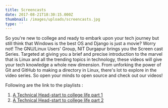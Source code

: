 ```yaml
---
title: Screencasts
date: 2017-08-21T18:30:15.000Z
thumbnail: /images/uploads/screencasts.jpg
type: ''
---
```

So you're new to college and ready to embark upon your tech journey but still think that Windows is the best OS and Django is just a movie? Worry not! The GNU/Linux Users' Group, NIT Durgapur brings you the Screen cast Series. Targeted at giving you a brief and precise introduction to the marvel that is Linux and all the trending topics in technology, these videos will give your tech knowledge a whole new dimension. From unforking the power of Git and GitHub to making a directory in Linux, there's lot to explore in the video series. So open your minds to open source and check out our videos!

Following are the link to the playlists :

1. [A Technical Head-start to college life part 1](https://goo.gl/TXu2bG)
2. [A Technical Head-start to college life part 2](https://goo.gl/aUkXjx)

